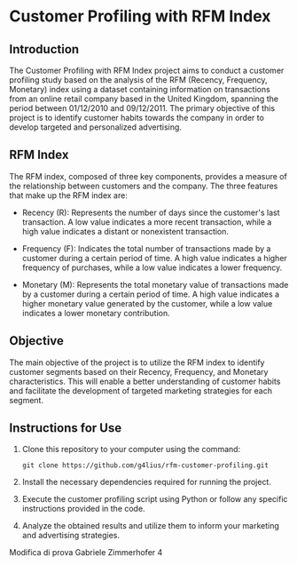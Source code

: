# Customer Profiling with RFM Index

## Introduction

The Customer Profiling with RFM Index project aims to conduct a customer profiling study based on the analysis of the RFM (Recency, Frequency, Monetary) index using a dataset containing information on transactions from an online retail company based in the United Kingdom, spanning the period between 01/12/2010 and 09/12/2011. The primary objective of this project is to identify customer habits towards the company in order to develop targeted and personalized advertising.

## RFM Index

The RFM index, composed of three key components, provides a measure of the relationship between customers and the company. The three features that make up the RFM index are:

- Recency (R): Represents the number of days since the customer's last transaction. A low value indicates a more recent transaction, while a high value indicates a distant or nonexistent transaction.

- Frequency (F): Indicates the total number of transactions made by a customer during a certain period of time. A high value indicates a higher frequency of purchases, while a low value indicates a lower frequency.

- Monetary (M): Represents the total monetary value of transactions made by a customer during a certain period of time. A high value indicates a higher monetary value generated by the customer, while a low value indicates a lower monetary contribution.

## Objective

The main objective of the project is to utilize the RFM index to identify customer segments based on their Recency, Frequency, and Monetary characteristics. This will enable a better understanding of customer habits and facilitate the development of targeted marketing strategies for each segment.

## Instructions for Use

1. Clone this repository to your computer using the command:

    `git clone https://github.com/g4lius/rfm-customer-profiling.git`

2. Install the necessary dependencies required for running the project.

3. Execute the customer profiling script using Python or follow any specific instructions provided in the code.

4. Analyze the obtained results and utilize them to inform your marketing and advertising strategies.


Modifica di prova Gabriele Zimmerhofer 4
